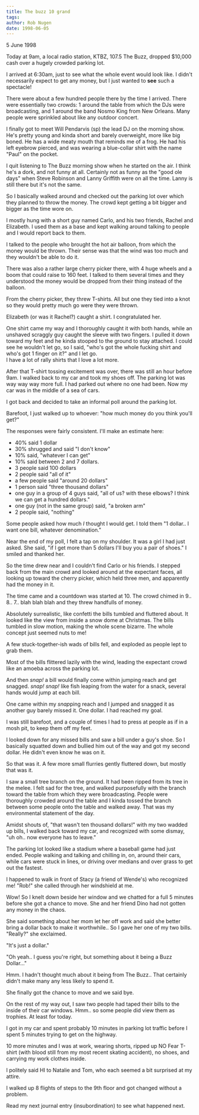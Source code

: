 ```yaml
---
title: The buzz 10 grand
tags: 
author: Rob Nugen
date: 1998-06-05
---
```


<title>KTBZ drops ten thousand dollars cash</title>

<p class=date>5 June 1998</p>

<p>Today at 9am, a local radio station, KTBZ, 107.5 The Buzz, dropped $10,000 cash over a hugely crowded parking lot.

<p>I arrived at 6:30am, just to see what the whole event would look like.  I didn't necessarily expect to get any money, but I just wanted to <b>see</b> such a spectacle!

<p>There were about a few hundred people there by the time I arrived.  There were essentially two crowds: 1 around the table from which the DJs were broadcasting, and 1 around the band Nosmo King from New Orleans.  Many people were sprinkled about like any outdoor concert.

<p>I finally got to meet Will Pendarvis (sp) the lead DJ on the morning show. He's pretty young and kinda short and barely overweight, more like big boned.  He has a wide meaty mouth that reminds me of a frog.  He had his left eyebrow pierced, and was wearing a blue-collar shirt with the name "Paul" on the pocket.

<p>I quit listening to The Buzz morning show when he started on the air.  I think he's a dork, and not funny at all.  Certainly not as funny as the "good ole days" when Steve Robinson and Lanny Griffith were on all the time.  Lanny is still there but it's not the same.

<p>So I basically walked around and checked out the parking lot over which they planned to throw the money.  The crowd kept getting a bit bigger and bigger as the time wore on.

<p>I mostly hung with a short guy named Carlo, and his two friends, Rachel and Elizabeth.  I used them as a base and kept walking around talking to people and I would report back to them.

<p>I talked to the people who brought the hot air balloon, from which the money would be thrown.  Their sense was that the wind was too much and they wouldn't be able to do it.  

<p>There was also a rather large cherry picker there, with 4 huge wheels and a boom that could raise to 160 feet. I talked to them several times and they understood the money would be dropped from their thing instead of the balloon.

<p>From the cherry picker, they threw T-shirts.  All but one they tied into a knot so they would pretty much go were they were thrown.  

<p>Elizabeth (or was it Rachel?) caught a shirt.  I congratulated her.

<p>One shirt came my way and I thoroughly caught it with both hands, while an unshaved scraggly guy caught the sleeve with two fingers.  I pulled it down toward my feet and he kinda stooped to the ground to stay attached. I could see he wouldn't let go, so I said, "who's got the whole fucking shirt and who's got 1 finger on it?" and I let go.
<br>I have a lot of rally shirts that I love a lot more.

<p>After that T-shirt tossing excitement was over, there was still an hour before 9am.  I walked back to my car and took my shoes off.   The parking lot was way way way more full.  I had parked out where no one had been.  Now my car was in the middle of a sea of cars.

<p>I got back and decided to take an informal poll around the parking lot.

<p>Barefoot, I just walked up to whoever: "how much money do you think you'll get?"

<p>The responses were fairly consistent.  I'll make an estimate here:

<p><ul>
<li>40% said 1 dollar</li>
<li>30% shrugged and said "I don't know"</li>
<li>10% said, "whatever I can get"</li>
<li>10% said between 2 and 7 dollars.</li>
<li>3 people said 100 dollars</li>
<li>2 people said "all of it"</li>
<li>a few people said "around 20 dollars"</li>
<li>1 person said "three thousand dollars"</li>
<li>one guy in a group of 4 guys said, "all of us? with these elbows? I think we can get a hundred dollars."</li>
<li>one guy (not in the same group) said, "a broken arm"</li> 
<li>2 people said, "nothing"</li>
</ul>

<p>Some people asked how much <em>I</em> thought I would get. I told them "1 dollar.. I want one bill, whatever denomination."

<p>Near the end of my poll, I felt a tap on my shoulder.  It was a girl I had just asked.  She said, "if I get more than 5 dollars I'll buy you a pair of shoes."    I smiled and thanked her.

<p>So the time drew near and I couldn't find Carlo or his friends.  I stepped back from the main crowd and looked around at the expectant faces, all looking up toward the cherry picker, which held three men, and apparently had the money in it.

<p>The time came and a countdown was started at 10.  The crowd chimed in 9.. 8.. 7.. blah blah blah and they threw handfulls of money.

<p>Absolutely surrealistic, like confetti the bills tumbled and fluttered about.  It looked like the view from inside a snow dome  at Christmas. The bills tumbled in slow motion, making the whole scene bizarre.  The whole concept just seemed nuts to me!

<p>A few stuck-together-ish wads of bills fell, and exploded as people lept to grab them.

<p>Most of the bills flittered lazily with the wind, leading the expectant crowd like an amoeba across the parking lot.

<p>And then <em>snap!</em> a bill would finally come within jumping reach and get snagged.  <em>snap!</em> <em>snap!</em> like fish leaping from the water for a snack, several hands would jump at each bill.

<p>One came within my <em>snap</em>ping reach and I jumped and snagged it as another guy barely missed it. One dollar.  I had reached my goal.

<p>I was still barefoot, and a couple of times I had to press at people as if in a mosh pit, to keep them off my feet.

<p>I looked down for any missed bills and saw a bill under a guy's shoe.  So I basically squatted down and bullied him out of the way and got my second dollar.  He didn't even know he was on it.

<p>So that was it.  A few more small flurries gently fluttered down, but mostly that was it.

<p>I saw a small tree branch on the ground.  It had been ripped from its tree in the melee.  I felt sad for the tree, and walked purposefully with the branch toward the table from which they were broadcasting.  People were thoroughly crowded around the table and I kinda tossed the branch between some people onto the table and walked away.  That was my environmental statement of the day.

<p>Amidst shouts of, "that wasn't ten thousand dollars!" with my two wadded up bills, I walked back toward my car, and recognized with some dismay, "uh oh.. now everyone has to leave."

<p>The parking lot looked like a stadium where a baseball game had just ended.  People walking and talking and chilling in, on, around their cars, while cars were stuck in lines, or driving over medians and over grass to get out the fastest.  

<p>I happened to walk in front of Stacy (a friend of Wende's) who recognized me!  "Rob!" she called through her windshield at me.

<p>Wow!  So I knelt down beside her window and we chatted for a full 5 minutes before she got a chance to move.  She and her friend Dino had not gotten any money in the chaos.

<p>She said something about her mom let her off work and said she better bring a dollar back to make it worthwhile..  So I gave her one of my two bills.  "Really?" she exclaimed.

<p>"It's just a dollar."

<p>"Oh yeah.. I guess you're right, but something about it being a Buzz Dollar..."

<p>Hmm.  I hadn't thought much about it being from The Buzz.. That certainly didn't make many any less likely to spend it.

<p>She finally got the chance to move and we said bye.

<p>On the rest of my way out, I saw two people had taped their bills to the inside of their car windows.  Hmm.. so some people did view them as trophies.  At least for today.

<p>I got in my car and spent probably 10 minutes in parking lot traffic before I spent 5 minutes trying to get on the highway.

<p>10 more minutes and I was at work, wearing shorts, ripped up NO Fear T-shirt (with blood still from my most recent skating accident), no shoes, and carrying my work clothes inside.

<p>I politely said HI to Natalie and Tom, who each seemed a bit surprised at my attire.

<p>I walked up 8 flights of steps to the 9th floor and got changed without a problem.

<p>Read my next journal entry (insubordination) to see what happened next.
</p>
